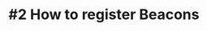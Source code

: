 ---
layout: video
title: "#2 How to register Beacons"
previewImage: /images/videos/video02-how-to-register-beacons.png
description: "This tutorial is meant to help you get started with linking your Beacons to your account on the Sensorberg cloud-based Beacon Management Platform, so that you’ll be able to deliver custom contents to your client apps in no time."
video_url: "https://www.youtube.com/embed/XvTETGUTo04?rel=0&amp;showinfo=0"
length : "2:49"

category: gettingStarted

see_also_text: "#3 How to register apps"
see_also_image_path: "/images/videos/video03-how-to-register-beacons.png"
see_also_link: "/videos/03-How-to-register-apps/"

---